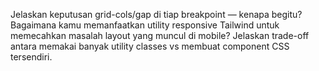 Jelaskan keputusan grid-cols/gap di
tiap breakpoint — kenapa begitu?
Bagaimana kamu memanfaatkan
utility responsive Tailwind untuk
memecahkan masalah layout yang
muncul di mobile?
Jelaskan trade-off antara memakai
banyak utility classes vs membuat
component CSS tersendiri.
